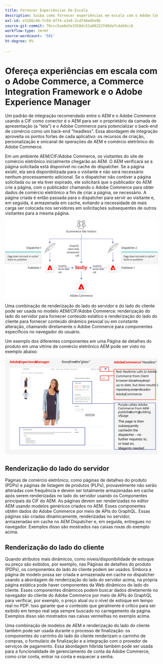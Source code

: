 ```yaml
---
title: Fornecer Experiências Em Escala
description: Saiba como fornecer experiências em escala com o Adobe Commerce e o Adobe Experience Manager.
exl-id: e3166c46-fc9d-4ff4-a3a9-2cd740a95e9b
source-git-commit: 76ccc5aa8e5e3358dc52a88222fd0da7c4eb9ccb
workflow-type: tm+mt
source-wordcount: '581'
ht-degree: 0%

---
```


# Ofereça experiências em escala com o Adobe Commerce, a Commerce Integration Framework e o Adobe Experience Manager

Um padrão de integração recomendado entre o AEM e o Adobe Commerce usando a CIF como conector é o AEM para ser o proprietário da camada de apresentação (a &quot;tela&quot;) e o Adobe Commerce para potencializar o back-end de comércio como um back-end &quot;headless&quot;. Essa abordagem de integração aproveita os pontos fortes de cada aplicativo: os recursos de criação, personalização e onicanal de operações de AEM e comércio eletrônico do Adobe Commerce.

Em um ambiente AEM/CIF/Adobe Commerce, os visitantes do site de comércio eletrônico inicialmente chegarão ao AEM. O AEM verificará se a página solicitada está disponível no cache do dispatcher. Se a página existir, ela será disponibilizada para o visitante e não será necessário nenhum processamento adicional. Se o dispatcher não contiver a página solicitada ou se ela tiver expirado, ele solicitará que o publicador do AEM crie a página, com o publicador chamando o Adobe Commerce para obter dados de comércio eletrônico a fim de criar a página, se necessário. A página criada é então passada para o dispatcher para servir ao visitante e, em seguida, é armazenada em cache, evitando a necessidade de mais carga ser colocada nos servidores em solicitações subsequentes de outros visitantes para a mesma página.

![Diagrama de visão geral da arquitetura do Adobe Experience Manager e Adobe Commerce](../assets/commerce-at-scale/overview.png)

Uma combinação de renderização do lado do servidor e do lado do cliente pode ser usada no modelo AEM/CIF/Adobe Commerce: renderização do lado do servidor para fornecer conteúdo estático e renderização do lado do cliente para fornecer conteúdo dinâmico pessoal ou em constante alteração, chamando diretamente o Adobe Commerce para componentes específicos no navegador do usuário.

Um exemplo dos diferentes componentes em uma Página de detalhes do produto em uma vitrine de comércio eletrônico AEM pode ser visto no exemplo abaixo:

![Diagrama de visão geral da arquitetura do Adobe Experience Manager e Adobe Commerce](../assets/commerce-at-scale/product-details-page.svg)

## Renderização do lado do servidor

Páginas de comércio eletrônico, como páginas de detalhes do produto (PDPs) e páginas de listagem de produtos (PLPs), provavelmente não serão alteradas com frequência e devem ser totalmente armazenadas em cache após serem renderizadas no lado do servidor usando os Componentes principais da CIF do AEM. As páginas devem ser renderizadas no editor AEM usando modelos genéricos criados no AEM. Esses componentes obtêm dados do Adobe Commerce por meio de APIs do GraphQL. Essas páginas são criadas dinamicamente, renderizadas no servidor, armazenadas em cache no AEM Dispatcher e, em seguida, entregues no navegador. Exemplos disso são mostrados nas caixas roxas do exemplo acima.

## Renderização do lado do cliente

Quando atributos mais dinâmicos, como níveis/disponibilidade de estoque ou preço são exibidos, por exemplo, nas Páginas de detalhes do produto (PDPs), os componentes do lado do cliente podem ser usados. Embora a página de modelo possa ser criada e armazenada em cache no dispatcher usando a abordagem de renderização do lado do servidor acima, na própria página estática pode haver componentes da Web dinâmicos do lado do cliente. Esses componentes dinâmicos podem buscar dados diretamente no navegador do cliente do Adobe Commerce por meio de APIs do GraphQL para verificar, por exemplo, o preço atual ou o nível de estoque em tempo real no PDP. Isso garante que o conteúdo que geralmente é crítico para ser exibido em tempo real seja sempre buscado no carregamento da página. Exemplos disso são mostrados nas caixas vermelhas no exemplo acima.

Uma combinação de modelos de AEM e renderização do lado do cliente também pode ser usada durante o processo de finalização: os componentes do carrinho do lado do cliente renderizam o carrinho de compras, o formulário de finalização e a integração com o provedor de serviços de pagamento. Essa abordagem híbrida também pode ser usada para a funcionalidade de gerenciamento de conta da Adobe Commerce, como criar conta, entrar na conta e esquecer a senha.
